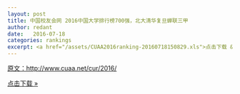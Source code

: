 ```yaml
---
layout: post
title: 中国校友会网 2016中国大学排行榜700强，北大清华复旦蝉联三甲
author: redant
date:   2016-07-18
categories: rankings
excerpt: <a href="/assets/CUAA2016ranking-20160718150829.xls">点击下载 &raquo;</a>
---
```


<a href="http://www.cuaa.net/cur/2016/" target="_blank">原文：http://www.cuaa.net/cur/2016/</a>

<a href="/assets/CUAA2016ranking-20160718150829.xls">点击下载 &raquo;</a>
